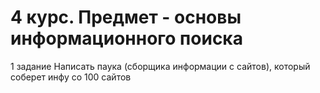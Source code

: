 # 4 курс. Предмет - основы информационного поиска
1 задание
Написать паука (сборщика информации с сайтов), который соберет инфу со 100 сайтов
